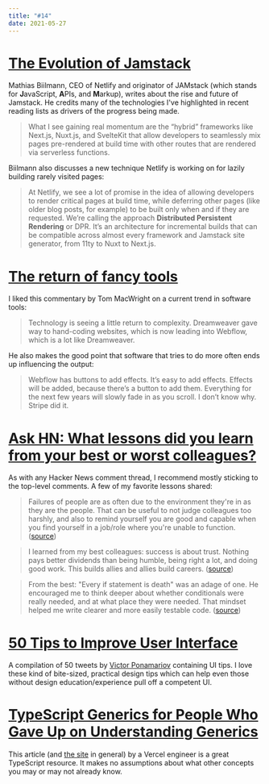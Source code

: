 ```yaml
---
title: "#14"
date: 2021-05-27
---
```

# [The Evolution of Jamstack](https://www.smashingmagazine.com/2021/05/evolution-jamstack/)

Mathias Biilmann, CEO of Netlify and originator of JAMstack (which stands for **J**avaScript, **A**PIs, and **M**arkup), writes about the rise and future of Jamstack. He credits many of the technologies I've highlighted in recent reading lists as drivers of the progress being made.

> What I see gaining real momentum are the “hybrid” frameworks like Next.js, Nuxt.js, and SvelteKit that allow developers to seamlessly mix pages pre-rendered at build time with other routes that are rendered via serverless functions.

Biilmann also discusses a new technique Netlify is working on for lazily building rarely visited pages:

> At Netlify, we see a lot of promise in the idea of allowing developers to render critical pages at build time, while deferring other pages (like older blog posts, for example) to be built only when and if they are requested. We’re calling the approach **Distributed Persistent Rendering** or DPR. It’s an architecture for incremental builds that can be compatible across almost every framework and Jamstack site generator, from 11ty to Nuxt to Next.js.

# [The return of fancy tools](https://macwright.com/2021/03/16/return-of-fancy-tools.html)

I liked this commentary by Tom MacWright on a current trend in software tools:

> Technology is seeing a little return to complexity. Dreamweaver gave way to hand-coding websites, which is now leading into Webflow, which is a lot like Dreamweaver.

He also makes the good point that software that tries to do more often ends up influencing the output:

> Webflow has buttons to add effects. It’s easy to add effects. Effects will be added, because there’s a button to add them. Everything for the next few years will slowly fade in as you scroll. I don’t know why. Stripe did it.

# [Ask HN: What lessons did you learn from your best or worst colleagues?](https://news.ycombinator.com/item?id=27161901)

As with any Hacker News comment thread, I recommend mostly sticking to the top-level comments. A few of my favorite lessons shared:

> Failures of people are as often due to the environment they're in as they are the people. That can be useful to not judge colleagues too harshly, and also to remind yourself you are good and capable when you find yourself in a job/role where you're unable to function. ([source](https://news.ycombinator.com/item?id=27162575))

> I learned from my best colleagues: success is about trust. Nothing pays better dividends than being humble, being right a lot, and doing good work. This builds allies and allies build careers. ([source](https://news.ycombinator.com/item?id=27162278))

> From the best: "Every if statement is death" was an adage of one. He encouraged me to think deeper about whether conditionals were really needed, and at what place they were needed. That mindset helped me write clearer and more easily testable code. ([source](https://news.ycombinator.com/item?id=27164369))

# [50 Tips to Improve User Interface](https://fifty.user-interface.io/50_ui_tips.pdf)

A compilation of 50 tweets by [Victor Ponamariov](https://twitter.com/vponamariov) containing UI tips. I love these kind of bite-sized, practical design tips which can help even those without design education/experience pull off a competent UI.

# [TypeScript Generics for People Who Gave Up on Understanding Generics](https://ts.chibicode.com/generics)

This article (and [the site](https://ts.chibicode.com/) in general) by a Vercel engineer is a great TypeScript resource. It makes no assumptions about what other concepts you may or may not already know.
